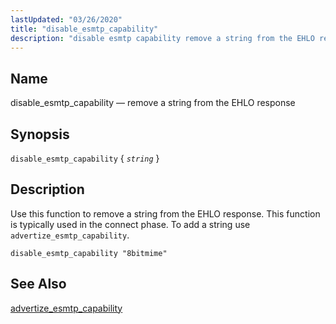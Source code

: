 ```yaml
---
lastUpdated: "03/26/2020"
title: "disable_esmtp_capability"
description: "disable esmtp capability remove a string from the EHLO response disable esmtp capability string Use this function to remove a string from the EHLO response This function is typically used in the connect phase To add a string use advertize esmtp capability Example 16 16 disable esmtp capability example advertize..."
---
```


<a name="sieve.ref.disable_esmtp_capability"></a> 
## Name

disable_esmtp_capability — remove a string from the EHLO response

## Synopsis

`disable_esmtp_capability` { *`string`* }

<a name="idp28930848"></a> 
## Description

Use this function to remove a string from the EHLO response. This function is typically used in the connect phase. To add a string use `advertize_esmtp_capability`.

<a name="example.disable_esmtp_capability"></a> 


`disable_esmtp_capability "8bitmime"`
<a name="idp28935632"></a> 
## See Also

[advertize_esmtp_capability](/momentum/3/3-reference/sieve-ref-advertize-esmtp-capability)